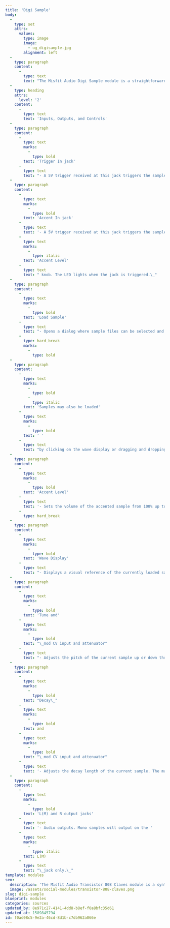```yaml
---
title: 'Digi Sample'
body:
  -
    type: set
    attrs:
      values:
        type: image
        image:
          - ug_digisample.jpg
        alignment: left
  -
    type: paragraph
    content:
      -
        type: text
        text: "The Misfit Audio Digi Sample module is a straightforward, super easy-to-use sample playback module. It's intended for drum samples or other \"one-shot\" sample applications.\_ It can load and play samples in AIF, WAV, MP3, and OGG formats."
  -
    type: heading
    attrs:
      level: '2'
    content:
      -
        type: text
        text: 'Inputs, Outputs, and Controls'
  -
    type: paragraph
    content:
      -
        type: text
        marks:
          -
            type: bold
        text: 'Trigger In jack'
      -
        type: text
        text: "- A 5V trigger received at this jack triggers the sample at its \"normal,\" unaccented level. The LED lights when the jack is triggered.\_"
  -
    type: paragraph
    content:
      -
        type: text
        marks:
          -
            type: bold
        text: 'Accent In jack'
      -
        type: text
        text: '- A 5V trigger received at this jack triggers the sample at its accented level set by the '
      -
        type: text
        marks:
          -
            type: italic
        text: 'Accent Level'
      -
        type: text
        text: " knob. The LED lights when the jack is triggered.\_"
  -
    type: paragraph
    content:
      -
        type: text
        marks:
          -
            type: bold
        text: 'Load Sample'
      -
        type: text
        text: "- Opens a dialog where sample files can be selected and loaded. Loaded samples will save with Voltage Modular patches.\_"
      -
        type: hard_break
        marks:
          -
            type: bold
  -
    type: paragraph
    content:
      -
        type: text
        marks:
          -
            type: bold
          -
            type: italic
        text: 'Samples may also be loaded'
      -
        type: text
        marks:
          -
            type: bold
        text: ' '
      -
        type: text
        text: "by clicking on the wave display or dragging and dropping files directly from computer folders onto the Digi Sample module.\_"
  -
    type: paragraph
    content:
      -
        type: text
        marks:
          -
            type: bold
        text: 'Accent Level'
      -
        type: text
        text: '- Sets the volume of the accented sample from 100% up to 400%, meaning it will be four times louder than unaccented triggers.'
      -
        type: hard_break
  -
    type: paragraph
    content:
      -
        type: text
        marks:
          -
            type: bold
        text: 'Wave Display'
      -
        type: text
        text: "- Displays a visual reference of the currently loaded sample. The display automatically scales horizontally to best fit the current sample, regardless of actual sample duration. If the sample is stereo, the waveform will be a composite of both channels.\_"
  -
    type: paragraph
    content:
      -
        type: text
        marks:
          -
            type: bold
        text: 'Tune and'
      -
        type: text
        marks:
          -
            type: bold
        text: "\_mod CV input and attenuator"
      -
        type: text
        text: "- Adjusts the pitch of the current sample up or down three octaves. Samples will get longer as they are tuned down and shorter as they are tuned upward.\_"
  -
    type: paragraph
    content:
      -
        type: text
        marks:
          -
            type: bold
        text: "Decay\_"
      -
        type: text
        marks:
          -
            type: bold
        text: and
      -
        type: text
        marks:
          -
            type: bold
        text: "\_mod CV input and attenuator"
      -
        type: text
        text: '- Adjusts the decay length of the current sample. The maximum setting will be the entire length of the current sample, i.e. decay cannot be longer than the sample''s inherent length. You can however, extend a sample''s playback length by tuning it down, but this will of course affect pitch.'
  -
    type: paragraph
    content:
      -
        type: text
        marks:
          -
            type: bold
        text: 'L(M) and R output jacks'
      -
        type: text
        text: '- Audio outputs. Mono samples will output on the '
      -
        type: text
        marks:
          -
            type: italic
        text: L(M)
      -
        type: text
        text: "\_jack only.\_"
template: modules
seo:
  description: 'The Misfit Audio Transistor 808 Claves module is a synthesized recreation of the legendary 808 clave sound with pitch and decay controls.'
  image: /assets/social-modules/transistor-808-claves.png
slug: digi-sample
blueprint: modules
categories: sources
updated_by: 8e971c27-4141-4dd8-b8ef-f0a8bfc35d61
updated_at: 1589845794
id: f0ad08c5-9e2a-46cd-8d1b-c7db962a066e
---
```

